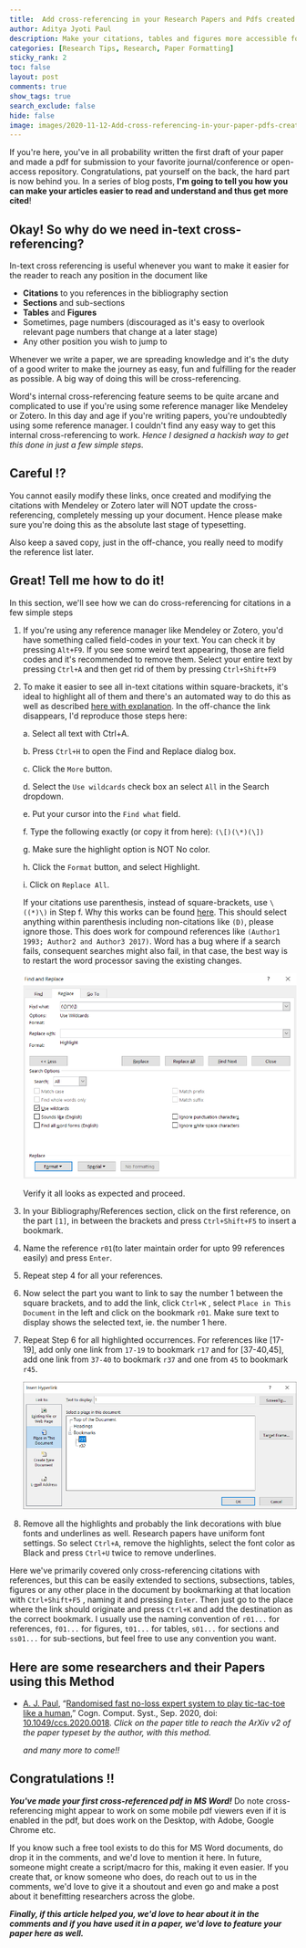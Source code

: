 ```yaml
---
title:  Add cross-referencing in your Research Papers and Pdfs created with MS Word
author: Aditya Jyoti Paul
description: Make your citations, tables and figures more accessible for readers.
categories: [Research Tips, Research, Paper Formatting]
sticky_rank: 2
toc: false
layout: post
comments: true
show_tags: true
search_exclude: false
hide: false
image: images/2020-11-12-Add-cross-referencing-in-your-paper-pdfs-created-with-MS-Word/frontimage.jpg
---
```


If you're here, you've in all probability written the first draft of your paper and made a pdf for submission to your favorite journal/conference or open-access repository. Congratulations, pat yourself on the back, the hard part is now behind you. In a series of  blog posts, **I'm going to tell you how you can make your articles easier to read and understand and thus get more cited**!

## Okay! So why do we need in-text cross-referencing?

In-text cross referencing is useful whenever you want to make it easier for the reader to reach any position in the document like

- **Citations** to you references in the bibliography section
- **Sections** and sub-sections
- **Tables** and **Figures**
- Sometimes, page numbers (discouraged as it's easy to overlook relevant page numbers that change at a later stage)
- Any other position you wish to jump to

Whenever we write a paper, we are spreading knowledge and it's the duty of a good writer to make the journey as easy, fun and fulfilling for the reader as possible. A big way of doing this will be cross-referencing.

Word's internal cross-referencing feature seems to be quite arcane and complicated to use if you're using some reference manager like Mendeley or Zotero. In this day and age if you're writing papers, you're undoubtedly using some reference manager. I couldn't find any easy way to get this internal cross-referencing to work. *Hence I designed a hackish way to get this done in just a few simple steps.*

## Careful !? 

You cannot easily modify these links, once created and modifying the citations with Mendeley or Zotero later will NOT update the cross-referencing, completely messing up your document. Hence please make sure you're doing this as the absolute last stage of typesetting.

Also keep a saved copy, just in the off-chance, you really need to modify the reference list later.

## Great! Tell me how to do it!

In this section, we'll see how we can do cross-referencing for citations in a few simple steps

1. If you're using any reference manager like Mendeley or Zotero, you'd have something called field-codes in your text. You can check it by pressing `Alt+F9`. If you see some weird text appearing, those are field codes and it's recommended to remove them. Select your entire text by pressing `Ctrl+A` and then get rid of them by pressing `Ctrl+Shift+F9`

2. To make it easier to see all in-text citations within square-brackets, it's ideal to highlight all of them and there's an automated way to do this as well as described [here with explanation](https://cybertext.wordpress.com/2011/06/20/word-replace-and-reformat-text-inside-square-brackets-using-wildcards/). In the off-chance the link disappears, I'd reproduce those steps here:

   a. Select all text with Ctrl+A.

   b. Press `Ctrl+H` to open the Find and Replace dialog box.

   c. Click the `More` button.

   d. Select the `Use wildcards` check box an select `All` in the Search dropdown.

   e. Put your cursor into the `Find what` field.

   f. Type the following exactly (or copy it from here): `(\[)(\*)(\])`

   g. Make sure the highlight option is NOT No color.

   h. Click the `Format` button, and select Highlight.

   i. Click on `Replace All`.

   If your citations use parenthesis, instead of square-brackets, use `\((*)\)` in Step f. Why this works can be found [here](https://bioexpressblog.wordpress.com/2014/04/16/highlight-words-enclosed-in-parenthesis-in-ms-word/). This should select anything within parenthesis including non-citations like `(D)`, please ignore those. This does work for compound references like `(Author1 1993; Author2 and Author3 2017)`. Word has a bug where if a search fails, consequent searches might also fail, in that case, the best way is to restart the word processor saving the existing changes.

   ![Highlight](/images/2020-11-12-Add-cross-referencing-in-your-paper-pdfs-created-with-MS-Word/Highlight.png "Here's how we highlight all our citations.")

   Verify it all looks as expected and proceed.

3. In your Bibliography/References section, click on the first reference, on the part `[1]`, in between the brackets and press `Ctrl+Shift+F5` to insert a bookmark.

4. Name the reference `r01`(to later maintain order for upto 99 references easily) and press `Enter`. 

5. Repeat step 4 for all your references.

6. Now select the part you want to link to say the number 1 between the square brackets, and to add the link, click `Ctrl+K` , select `Place in This Document` in the left and click on the bookmark `r01`. Make sure text to display shows the selected text, ie. the number 1 here.

7. Repeat Step 6 for all highlighted occurrences. For references like [17-19], add only one link from `17-19` to bookmark `r17` and for [37-40,45], add one link from `37-40` to bookmark `r37` and one from `45` to bookmark `r45`.

   ![Bookmark](/images/2020-11-12-Add-cross-referencing-in-your-paper-pdfs-created-with-MS-Word/Bookmark.png " Here's how we create a Bookmark.")

8. Remove all the highlights and probably the link decorations with blue fonts and underlines as well. Research papers have uniform font settings. So select `Ctrl+A`, remove the highlights, select the font color as Black and press `Ctrl+U` twice to remove underlines.

Here we've primarily covered only cross-referencing citations with references, but this can be easily extended to sections, subsections, tables, figures or any other place in the document by bookmarking at that location with `Ctrl+Shift+F5` , naming it and pressing `Enter`. Then just go to the place where the link should originate and press `Ctrl+K` and add the destination as the correct bookmark. I usually use the naming convention of `r01...` for references, `f01...` for figures, `t01...` for tables, `s01...` for sections and `ss01...` for sub-sections, but feel free to use any convention you want.

## Here are some researchers and their Papers using this Method

- [A. J. Paul](https://orcid.org/0000-0002-4351-2108), “[Randomised fast no-loss expert system to play tic-tac-toe like a human](https://arxiv.org/abs/2009.11225v2),” Cogn. Comput. Syst., Sep. 2020, doi: [10.1049/ccs.2020.0018](https://doi.org/10.1049/ccs.2020.0018). *Click on the paper title to reach the ArXiv v2 of the paper typeset by the author, with this method.*

  *and many more to come!!*

## Congratulations !!

***You've made your first cross-referenced pdf in MS Word!*** Do note cross-referencing might appear to work on some mobile pdf viewers even if it is enabled in the pdf, but does work on the Desktop, with Adobe, Google Chrome etc.

If you know such a free tool exists to do this for MS Word documents, do drop it in the comments, and we'd love to mention it here. In future, someone might create a script/macro for this, making it even easier. If you create that, or know someone who does, do reach out to us in the comments, we'd love to give it a shoutout and even go and make a post about it benefitting researchers across the globe.

***Finally, if this article helped you, we'd love to hear about it in the comments and if you have used it in a paper, we'd love to feature your paper here as well.***
